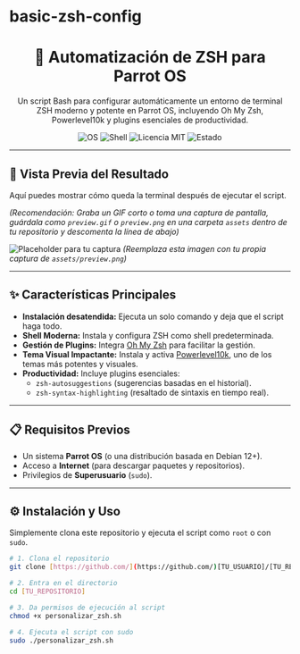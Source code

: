# basic-zsh-config
<div align="center">

# 🚀 Automatización de ZSH para Parrot OS

<p>
  Un script Bash para configurar automáticamente un entorno de terminal ZSH moderno y potente en Parrot OS, incluyendo Oh My Zsh, Powerlevel10k y plugins esenciales de productividad.
</p>

<p>
  <img src="https://img.shields.io/badge/OS-Parrot%20OS-blue.svg" alt="OS">
  <img src="https://img.shields.io/badge/Shell-ZSH-lightgreen.svg" alt="Shell">
  <img src="https://img.shields.io/badge/License-MIT-green.svg" alt="Licencia MIT">
  <img src="https://img.shields.io/badge/Status-Estable-success.svg" alt="Estado">
</p>

</div>

---

## 📸 Vista Previa del Resultado

Aquí puedes mostrar cómo queda la terminal después de ejecutar el script.

*(Recomendación: Graba un GIF corto o toma una captura de pantalla, guárdala como `preview.gif` o `preview.png` en una carpeta `assets` dentro de tu repositorio y descomenta la línea de abajo)*

![Placeholder para tu captura](https://user-images.githubusercontent.com/1020698/125217032-09c69300-e298-11eb-8140-a88523c0f68d.png)
*(Reemplaza esta imagen con tu propia captura de `assets/preview.png`)*

---

## ✨ Características Principales

* **Instalación desatendida:** Ejecuta un solo comando y deja que el script haga todo.
* **Shell Moderna:** Instala y configura ZSH como shell predeterminada.
* **Gestión de Plugins:** Integra [Oh My Zsh](https://ohmyz.sh/) para facilitar la gestión.
* **Tema Visual Impactante:** Instala y activa [Powerlevel10k](https://github.com/romkatv/powerlevel10k), uno de los temas más potentes y visuales.
* **Productividad:** Incluye plugins esenciales:
    * `zsh-autosuggestions` (sugerencias basadas en el historial).
    * `zsh-syntax-highlighting` (resaltado de sintaxis en tiempo real).

---

## 📋 Requisitos Previos

* Un sistema **Parrot OS** (o una distribución basada en Debian 12+).
* Acceso a **Internet** (para descargar paquetes y repositorios).
* Privilegios de **Superusuario** (`sudo`).

---

## ⚙️ Instalación y Uso

Simplemente clona este repositorio y ejecuta el script como `root` o con `sudo`.

```bash
# 1. Clona el repositorio
git clone [https://github.com/](https://github.com/)[TU_USUARIO]/[TU_REPOSITORIO].git

# 2. Entra en el directorio
cd [TU_REPOSITORIO]

# 3. Da permisos de ejecución al script
chmod +x personalizar_zsh.sh

# 4. Ejecuta el script con sudo
sudo ./personalizar_zsh.sh
